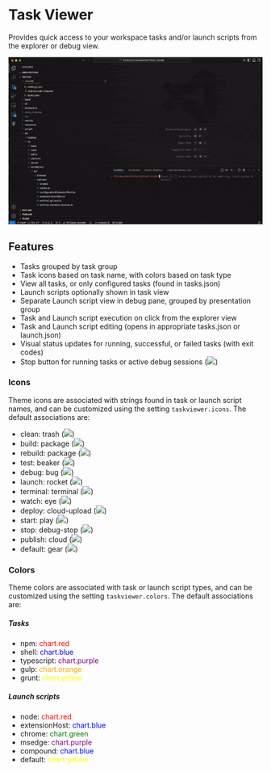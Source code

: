 # Task Viewer

Provides quick access to your workspace tasks and/or launch scripts from the explorer or debug view.

![View](https://raw.githubusercontent.com/adrianstephens/vscode-taskviewer/main/assets/recording.gif)

## Features

- Tasks grouped by task group
- Task icons based on task name, with colors based on task type
- View all tasks, or only configured tasks (found in tasks.json)
- Launch scripts optionally shown in task view
- Separate Launch script view in debug pane, grouped by presentation group
- Task and Launch script execution on click from the explorer view
- Task and Launch script editing (opens in appropriate tasks.json or launch.json)
- Visual status updates for running, successful, or failed tasks (with exit codes)
- Stop button for running tasks or active debug sessions (<img src="https://raw.githubusercontent.com/adrianstephens/vscode-taskviewer/main/assets/icons/error.png"/>)

### Icons

Theme icons are associated with strings found in task or launch script names, and can be customized using the setting `taskviewer.icons`. The default associations are:
- clean:			trash			(<img src="https://raw.githubusercontent.com/adrianstephens/vscode-taskviewer/main/assets/icons/trash.png"/>)
- build: 			package 		(<img src="https://raw.githubusercontent.com/adrianstephens/vscode-taskviewer/main/assets/icons/package.png"/>)
- rebuild: 			package 		(<img src="https://raw.githubusercontent.com/adrianstephens/vscode-taskviewer/main/assets/icons/package.png"/>)
- test: 			beaker 			(<img src="https://raw.githubusercontent.com/adrianstephens/vscode-taskviewer/main/assets/icons/beaker.png"/>)
- debug: 			bug 			(<img src="https://raw.githubusercontent.com/adrianstephens/vscode-taskviewer/main/assets/icons/bug.png"/>)
- launch: 			rocket 			(<img src="https://raw.githubusercontent.com/adrianstephens/vscode-taskviewer/main/assets/icons/rocket.png"/>)
- terminal: 		terminal 		(<img src="https://raw.githubusercontent.com/adrianstephens/vscode-taskviewer/main/assets/icons/terminal.png"/>)
- watch: 			eye 			(<img src="https://raw.githubusercontent.com/adrianstephens/vscode-taskviewer/main/assets/icons/eye.png"/>)
- deploy: 			cloud-upload	(<img src="https://raw.githubusercontent.com/adrianstephens/vscode-taskviewer/main/assets/icons/cloud-upload.png"/>)
- start: 			play 			(<img src="https://raw.githubusercontent.com/adrianstephens/vscode-taskviewer/main/assets/icons/play.png"/>)
- stop: 			debug-stop 	    (<img src="https://raw.githubusercontent.com/adrianstephens/vscode-taskviewer/main/assets/icons/debug-stop.png"/>)
- publish: 			cloud 			(<img src="https://raw.githubusercontent.com/adrianstephens/vscode-taskviewer/main/assets/icons/cloud.png"/>)
- default: 			gear 			(<img src="https://raw.githubusercontent.com/adrianstephens/vscode-taskviewer/main/assets/icons/gear.png"/>)

### Colors
Theme colors are associated with task or launch script types, and can be customized using the setting `taskviewer.colors`. The default associations are:
##### Tasks
- npm: 				<span style="color: red;">chart.red</span>
- shell: 			<span style="color: blue;">chart.blue</span>
- typescript: 	    <span style="color: purple;">chart.purple</span>
- gulp: 			<span style="color: orange;">chart.orange</span>
- grunt: 			<span style="color: yellow;">chart.yellow</span>
##### Launch scripts
- node: 			<span style="color: red">chart.red</span>
- extensionHost:    <span style="color: blue">chart.blue</span>
- chrome:			<span style="color: green">chart.green</span>
- msedge:			<span style="color: purple">chart.purple</span>
- compound:			<span style="color: blue">chart.blue</span>
- default: 			<span style="color: yellow">chart.yellow</span>
